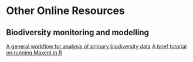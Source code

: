 # Other Online Resources

## Biodiversity monitoring and modelling

[A general workflow for analysis of primary biodiversity data](https://biodiversitydata-se.github.io/biodiversity-analysis-tools/index.html)
[A brief tutorial on running Maxent in R](https://github.com/shandongfx/workshop_maxent_R/blob/master/code/Appendix1_case_study.md)